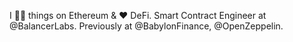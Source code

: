 I 👨‍💻 things on Ethereum & ❤️ DeFi.
Smart Contract Engineer at @BalancerLabs.
Previously at @BabylonFinance, @OpenZeppelin.

<!---
ylv-io/ylv-io is a ✨ special ✨ repository because its `README.md` (this file) appears on your GitHub profile.
You can click the Preview link to take a look at your changes.
--->
